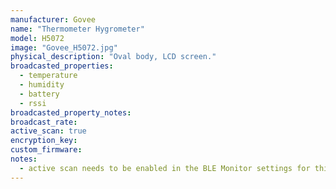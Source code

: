 ```yaml
---
manufacturer: Govee
name: "Thermometer Hygrometer"
model: H5072
image: "Govee_H5072.jpg"
physical_description: "Oval body, LCD screen."
broadcasted_properties:
  - temperature
  - humidity
  - battery
  - rssi
broadcasted_property_notes:
broadcast_rate:
active_scan: true
encryption_key:
custom_firmware:
notes:
  - active scan needs to be enabled in the BLE Monitor settings for this sensor to work.
---
```

